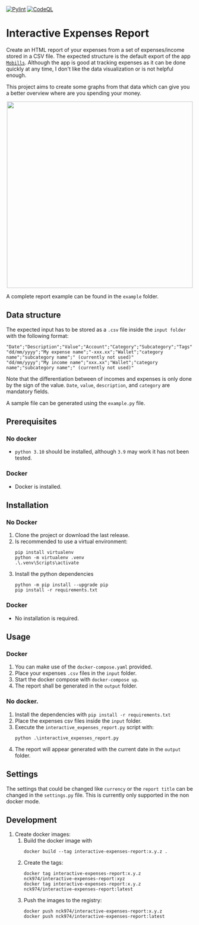 [![Pylint](https://github.com/nck974/interactive-expenses-report/actions/workflows/pylint.yml/badge.svg?branch=main)](https://github.com/nck974/interactive-expenses-report/actions/workflows/pylint.yml)
[![CodeQL](https://github.com/nck974/interactive-expenses-report/actions/workflows/codeql-analysis.yml/badge.svg?branch=main)](https://github.com/nck974/interactive-expenses-report/actions/workflows/codeql-analysis.yml)

# Interactive Expenses Report

Create an HTML report of your expenses from a set of expenses/income stored in a CSV file. The expected structure is the default export of the app [`Mobills`](https://www.mobillsapp.com/). Although the app is good at tracking expenses as it can be done quickly at any time, I don't like the data visualization or is not helpful enough.

This project aims to create some graphs from that data which can give you a better overview where are you spending your money.

<p align="center">
  <img src="static/images/example.gif.png" width="500px">
</p>

A complete report example can be found in the `example` folder. 

## Data structure

The expected input has to be stored as a `.csv` file inside the `input folder` with the following format:
```shell
"Date";"Description";"Value";"Account";"Category";"Subcategory";"Tags"
"dd/mm/yyyy";"My expense name";"-xxx.xx";"Wallet";"category name";"subcategory name";" (currently not used)"
"dd/mm/yyyy";"My income name";"xxx.xx";"Wallet";"category name";"subcategory name";" (currently not used)"
```

Note that the differentiation between of incomes and expenses is only done by the sign of the value. `Date`, `value`, `description`, and `category` are mandatory fields.

A sample file can be generated using the `example.py` file.

## Prerequisites

### No docker

- `python 3.10` should be installed, although `3.9` may work it has not been tested.

### Docker

- Docker is installed.

## Installation


### No Docker

1. Clone the project or download the last release.
1. Is recommended to use a virtual environment:
    ```shell
    pip install virtualenv
    python -m virtualenv .venv
    .\.venv\Scripts\activate
    ```
1. Install the python dependencies
    ```shell
    python -m pip install --upgrade pip
    pip install -r requirements.txt
    ```

### Docker

- No installation is required.

## Usage

### Docker

1. You can make use of the `docker-compose.yaml` provided.
1. Place your expenses `.csv` files in the `input` folder.
1. Start the docker compose with `docker-compose up`.
1. The report shall be generated in the `output` folder.

### No docker.

1. Install the dependencies with `pip install -r requirements.txt`
1. Place the expenses csv files inside the `input` folder.
1. Execute the `interactive_expenses_report.py` script with:
    ```shell
    python .\interactive_expenses_report.py
    ```
1. The report will appear generated with the current date in the `output` folder.


## Settings

The settings that could be changed like `currency` or the `report title` can be changed in the `settings.py` file. This is currently only supported in the non docker mode.


## Development

1. Create docker images:
    1. Build the docker image with
        ```shell
        docker build --tag interactive-expenses-report:x.y.z .
        ```
    1. Create the tags:
        ```
        docker tag interactive-expenses-report:x.y.z nck974/interactive-expenses-report:xyz
        docker tag interactive-expenses-report:x.y.z nck974/interactive-expenses-report:latest
        ```
    1. Push the images to the registry:
        ```
        docker push nck974/interactive-expenses-report:x.y.z
        docker push nck974/interactive-expenses-report:latest
        ```
